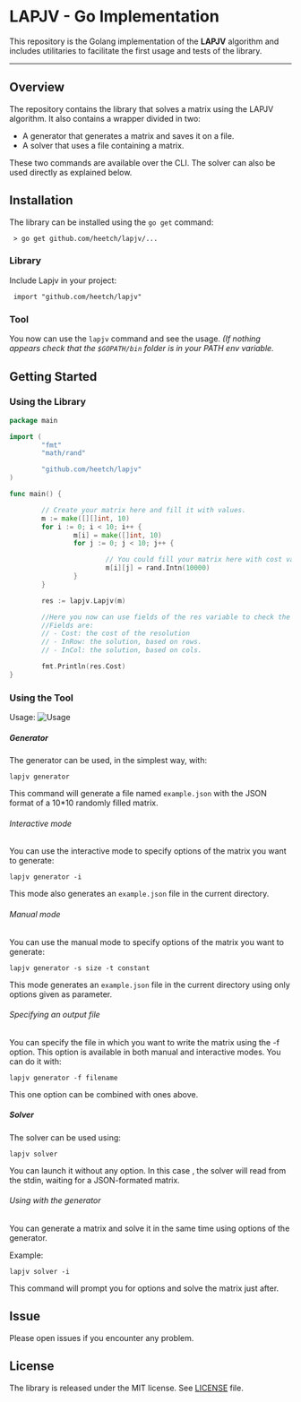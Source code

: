 **LAPJV - Go Implementation**
======================

This repository is the Golang implementation of the **LAPJV** algorithm and includes utilitaries to facilitate the first usage and tests of the library.

----------
**Overview**
-------------

The repository contains the library that solves a matrix using the LAPJV algorithm.
It also contains a wrapper divided in two: 

 - A generator that generates a matrix and saves it on a file.
 - A solver that uses a file containing a matrix.

These two commands are available over the CLI. The solver can also be used directly as explained below.

**Installation**
-------------

The library can be installed using the `go get` command: 

` > go get github.com/heetch/lapjv/...`

### Library

Include Lapjv in your project: 

`
import "github.com/heetch/lapjv"`

### Tool

You now can use the `lapjv` command and see the usage.
*(If nothing appears check that the `$GOPATH/bin` folder is in your PATH env variable.*

**Getting Started**
-------------

### Using the Library

```go
package main

import (
        "fmt"
        "math/rand"

        "github.com/heetch/lapjv"
)

func main() {

        // Create your matrix here and fill it with values.
        m := make([][]int, 10)
        for i := 0; i < 10; i++ {
                m[i] = make([]int, 10)
                for j := 0; j < 10; j++ {

                        // You could fill your matrix here with cost values
                        m[i][j] = rand.Intn(10000)
                }
        }

        res := lapjv.Lapjv(m)

        //Here you now can use fields of the res variable to check the result.
        //Fields are:
        // - Cost: the cost of the resolution
        // - InRow: the solution, based on rows.
        // - InCol: the solution, based on cols.

        fmt.Println(res.Cost)
}
```

### Using the Tool

Usage:
![Usage](https://cloud.githubusercontent.com/assets/15787330/19115248/8fa7602a-8b11-11e6-9e00-f446af28311b.png)

##### Generator
The generator can be used, in the simplest way, with: 

``` lapjv generator ```

This command will generate a file named `example.json` with the JSON format of a 10*10 randomly filled matrix.

###### Interactive mode

You can use the interactive mode to specify options of the matrix you want to generate: 

```lapjv generator -i```

This mode also generates an `example.json` file in the current directory.

###### Manual mode

You can use the manual mode to specify options of the matrix you want to generate: 

```lapjv generator -s size -t constant```

This mode generates an `example.json` file in the current directory using only options given as parameter.

###### Specifying an output file

You can specify the file in which you want to write the matrix using the -f option. This option is available in both manual and interactive modes. You can do it with:

```lapjv generator -f filename```

This one option can be combined with ones above.

##### Solver

The solver can be used using:

```lapjv solver```

You can launch it without any option. In this case , the solver will read from the stdin, waiting for a JSON-formated matrix.

###### Using with the generator

You can generate a matrix and solve it in the same time using options of the generator.

Example: 

```lapjv solver -i``` 

This command will prompt you for options and solve the matrix just after.


**Issue**
-------------
Please open issues if you encounter any problem.

**License**
-------------
 The library is released under the MIT license. See [LICENSE](LICENSE) file.
